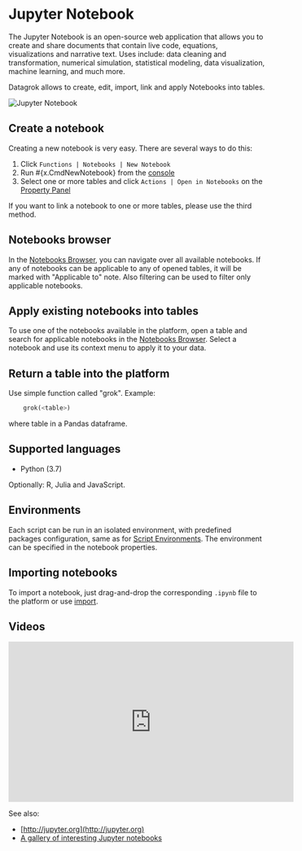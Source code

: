 <!-- TITLE: Jupyter Notebook -->
<!-- SUBTITLE: -->

# Jupyter Notebook

The Jupyter Notebook is an open-source web application that allows you to create and 
share documents that contain live code, equations, visualizations and narrative text. 
Uses include: data cleaning and transformation, numerical simulation, statistical modeling, 
data visualization, machine learning, and much more.

Datagrok allows to create, edit, import, link and apply Notebooks into tables.

![Jupyter Notebook](../uploads/gifs/jupyter-notebooks.gif "Jupyter Notebook")

## Create a notebook

Creating a new notebook is very easy. There are several ways to do this:

  1. Click `Functions | Notebooks | New Notebook`
  2. Run #{x.CmdNewNotebook} from the [console](../overview/navigation.md#console)
  3. Select one or more tables and click `Actions | Open in Notebooks` on the [Property Panel](../overview/navigation.md#properties)

If you want to link a notebook to one or more tables, please use the third method.

## Notebooks browser

In the [Notebooks Browser](https://public.datagrok.ai/notebooks), you can navigate over all 
available notebooks. If any of notebooks can be applicable to any of opened tables, it will be marked with 
"Applicable to" note. Also filtering can be used to filter only applicable notebooks.

## Apply existing notebooks into tables

To use one of the notebooks available in the platform, open a table and search for applicable notebooks in the [Notebooks Browser](https://public.datagrok.ai/notebooks). Select a notebook and use its context menu to apply it to your data.

## Return a table into the platform

Use simple function called "grok". 
Example:
```python
    grok(<table>)
```
where table in a Pandas dataframe.
  
## Supported languages

* Python (3.7)

Optionally: R, Julia and JavaScript.

## Environments

Each script can be run in an isolated environment, with predefined packages configuration, same as for 
[Script Environments](scripting.md#Environments). The environment can be specified in the notebook properties. 

## Importing notebooks

To import a notebook, just drag-and-drop the corresponding `.ipynb` file to the platform or use 
[import](../access/importing-data.md).

## Videos

<iframe width="560" height="315" src="https://www.youtube.com/embed/7MBXWzdC0-I?start=3880" frameborder="0" allow="accelerometer; autoplay; clipboard-write; encrypted-media; gyroscope; picture-in-picture" allowfullscreen></iframe>

See also:

  * [http://jupyter.org](http://jupyter.org)
  * [A gallery of interesting Jupyter notebooks](https://github.com/jupyter/jupyter/wiki/A-gallery-of-interesting-Jupyter-Notebooks#statistics-machine-learning-and-data-science)
